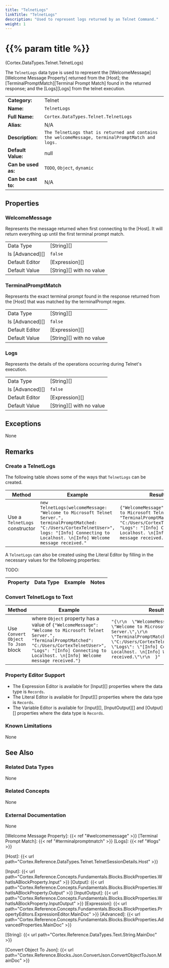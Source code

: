 ```yaml
---
title: "TelnetLogs"
linkTitle: "TelnetLogs"
description: "Used to represent logs returned by an Telnet Command."
weight: 1
---
```


# {{% param title %}}

<p class="namespace">(Cortex.DataTypes.Telnet.TelnetLogs)</p>

The `TelnetLogs` data type is used to represent the [WelcomeMessage][Welcome Message Property] returned from the [Host]; the [TerminalPromptMatch][Terminal Prompt Match] found in the returned response; and the [Logs][Logs] from the telnet execution.

| | |
|-|-|
| **Category:**          | Telnet |
| **Name:**              | `TelnetLogs`                                      |
| **Full Name:**         | `Cortex.DataTypes.Telnet.TelnetLogs`         |
| **Alias:**             | N/A                                                    |
| **Description:**       | `The TelnetLogs that is returned and contains the welcomeMessage, terminalPromptMatch and logs.` |
| **Default Value:**     | null                                                   |
| **Can be used as:**    | `TODO`, `Object`, `dynamic`                 |
| **Can be cast to:**    | N/A                                                    |

## Properties

### WelcomeMessage

Represents the message returned when first connecting to the [Host]. It will return everything up until the first terminal prompt match.

| | |
|--------------------|---------------------------|
| Data Type | [String][] |
| Is [Advanced][] | `false` |
| Default Editor | [Expression][] |
| Default Value | [String][] with no value |

### TerminalPromptMatch

Represents the exact terminal prompt found in the response returned from the [Host] that was matched by the terminalPrompt regex.

| | |
|--------------------|---------------------------|
| Data Type | [String][] |
| Is [Advanced][] | `false` |
| Default Editor | [Expression][] |
| Default Value | [String][] with no value |

### Logs

Represents the details of the operations occurring during Telnet's execution.

| | |
|--------------------|---------------------------|
| Data Type | [String][] |
| Is [Advanced][] | `false` |
| Default Editor | [Expression][] |
| Default Value | [String][] with no value |

## Exceptions

None

## Remarks

### Create a TelnetLogs

The following table shows some of the ways that `TelnetLogs` can be created.

| Method | Example | Result | Editor&nbsp;Support | Notes |
|-|-|-|-|-|
| Use a `TelnetLogs` constructor | `new TelnetLogs(welcomeMessage: "Welcome to Microsoft Telnet Server.", terminalPromptMatched: "C:/Users/CortexTelnetUser>", logs: "[Info] Connecting to Localhost. \n[Info] Welcome message received."` | `{"WelcomeMessage": "Welcome to Microsoft Telnet Server.", "TerminalPromptMatched": "C:/Users/CortexTelnetUser>", "Logs": "[Info] Connecting to Localhost. \n[Info] Welcome message received."}` | Expression |  |

A `TelnetLogs` can also be created using the Literal Editor by filling in the necessary values for the following properties:

TODO:

| Property | Data Type | Example | Notes |
|-|-|-|-|

### Convert TelnetLogs to Text

| Method | Example | Result | Editor&nbsp;Support | Notes |
|-|-|-|-|-|
| Use `Convert Object To Json` block | where `Object` property has a value of `{"WelcomeMessage": "Welcome to Microsoft Telnet Server.", "TerminalPromptMatched": "C:/Users/CortexTelnetUser>", "Logs": "[Info] Connecting to Localhost. \n[Info] Welcome message received."}` | `"{\r\n  \"WelcomeMessage\": \"Welcome to Microsoft Telnet Server.\",\r\n    \"TerminalPromptMatched\": \"C:/Users/CortexTelnetUser>\",\r\n    \"Logs\": \"[Info] Connecting to Localhost. \n[Info] Welcome message received.\"\r\n  }"` | N/A  | See [Convert Object To Json][] |

### Property Editor Support

- The Expression Editor is available for [Input][] properties where the data type is `Records`.
- The Literal Editor is available for [Input][] properties where the data type is `Records`.
- The Variable Editor is available for [Input][], [InputOutput][] and [Output][] properties where the data type is `Records`.

### Known Limitations

None

## See Also

### Related Data Types

None

### Related Concepts

None

### External Documentation

None

[Welcome Message Property]: {{< ref "#welcomemessage" >}}
[Terminal Prompt Match]: {{< ref "#terminalpromptmatch" >}}
[Logs]: {{< ref "#logs" >}}

[Host]: {{< url path="Cortex.Reference.DataTypes.Telnet.TelnetSessionDetails.Host" >}}

[Input]: {{< url path="Cortex.Reference.Concepts.Fundamentals.Blocks.BlockProperties.WhatIsABlockProperty.Input" >}}
[Output]: {{< url path="Cortex.Reference.Concepts.Fundamentals.Blocks.BlockProperties.WhatIsABlockProperty.Output" >}}
[InputOutput]: {{< url path="Cortex.Reference.Concepts.Fundamentals.Blocks.BlockProperties.WhatIsABlockProperty.InputOutput" >}}
[Expression]: {{< url path="Cortex.Reference.Concepts.Fundamentals.Blocks.BlockProperties.PropertyEditors.ExpressionEditor.MainDoc" >}}
[Advanced]: {{< url path="Cortex.Reference.Concepts.Fundamentals.Blocks.BlockProperties.AdvancedProperties.MainDoc" >}}

[String]: {{< url path="Cortex.Reference.DataTypes.Text.String.MainDoc" >}}

[Convert Object To Json]: {{< url path="Cortex.Reference.Blocks.Json.ConvertJson.ConvertObjectToJson.MainDoc" >}}
